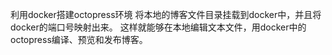 利用docker搭建octopress环境
将本地的博客文件目录挂载到docker中，并且将docker的端口号映射出来。
这样就能够在本地编辑文本文件，用docker中的octopress编译、预览和发布博客。


